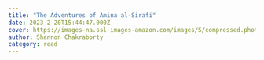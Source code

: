 ```yaml
---
title: "The Adventures of Amina al-Sirafi"
date: 2023-2-20T15:44:47.000Z
cover: https://images-na.ssl-images-amazon.com/images/S/compressed.photo.goodreads.com/books/1663869260i/61294937.jpg
author: Shannon Chakraborty
category: read
---
```

